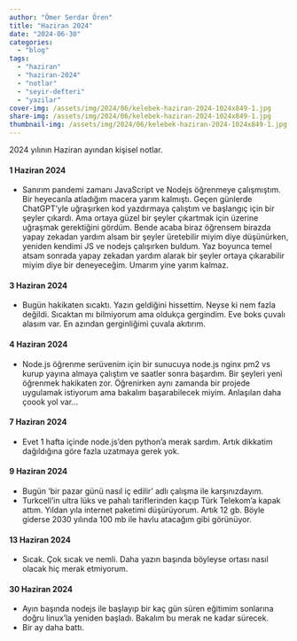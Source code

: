 ```yaml
---
author: "Ömer Serdar Ören"
title: "Haziran 2024"
date: "2024-06-30"
categories: 
  - "blog"
tags: 
  - "haziran"
  - "haziran-2024"
  - "notlar"
  - "seyir-defteri"
  - "yazilar"
cover-img: /assets/img/2024/06/kelebek-haziran-2024-1024x849-1.jpg
share-img: /assets/img/2024/06/kelebek-haziran-2024-1024x849-1.jpg
thumbnail-img: /assets/img/2024/06/kelebek-haziran-2024-1024x849-1.jpg
---
```


2024 yılının Haziran ayından kişisel notlar.

#### 1 Haziran 2024

- Sanırım pandemi zamanı JavaScript ve Nodejs öğrenmeye çalışmıştım. Bir heyecanla atladığım macera yarım kalmıştı. Geçen günlerde ChatGPT’yle uğraşırken kod yazdırmaya çalıştım ve başlangıç için bir şeyler çıkardı. Ama ortaya güzel bir şeyler çıkartmak için üzerine uğraşmak gerektiğini gördüm. Bende acaba biraz öğrensem birazda yapay zekadan yardım alsam bir şeyler üretebilir miyim diye düşünürken, yeniden kendimi JS ve nodejs çalışırken buldum. Yaz boyunca temel atsam sonrada yapay zekadan yardım alarak bir şeyler ortaya çıkarabilir miyim diye bir deneyeceğim. Umarım yine yarım kalmaz.

#### 3 Haziran 2024

- Bugün hakikaten sıcaktı. Yazın geldiğini hissettim. Neyse ki nem fazla değildi. Sıcaktan mı bilmiyorum ama oldukça gergindim. Eve boks çuvalı alasım var. En azından gerginliğimi çuvala akıtırım.

#### 4 Haziran 2024

- Node.js öğrenme serüvenim için bir sunucuya node.js nginx pm2 vs kurup yayına almaya çalıştım ve saatler sonra başardım. Bir şeyleri yeni öğrenmek hakikaten zor. Öğrenirken aynı zamanda bir projede uygulamak istiyorum ama bakalım başarabilecek miyim. Anlaşılan daha çoook yol var…

#### 7 Haziran 2024

- Evet 1 hafta içinde node.js’den python’a merak sardım. Artık dikkatim dağıldığına göre fazla uzatmaya gerek yok.

#### 9 Haziran 2024

- Bugün ‘bir pazar günü nasıl iç edilir’ adlı çalışma ile karşınızdayım.
- Turkcell’in ultra lüks ve pahalı tariflerinden kaçıp Türk Telekom’a kapak attım. Yıldan yıla internet paketimi düşürüyorum. Artık 12 gb. Böyle giderse 2030 yılında 100 mb ile havlu atacağım gibi görünüyor.

#### 13 Haziran 2024

- Sıcak. Çok sıcak ve nemli. Daha yazın başında böyleyse ortası nasıl olacak hiç merak etmiyorum.

#### 30 Haziran 2024

- Ayın başında nodejs ile başlayıp bir kaç gün süren eğitimim sonlarına doğru linux’la yeniden başladı. Bakalım bu merak ne kadar sürecek.
- Bir ay daha battı.
